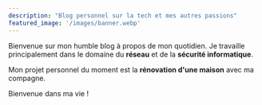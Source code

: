 ```yaml
---
description: "Blog personnel sur la tech et mes autres passions"
featured_image: '/images/banner.webp'
---
```


<link href="/postes/pagefind/pagefind-ui.css" rel="stylesheet">
<script src="/postes/pagefind/pagefind-ui.js"></script>
<div id="search"></div>
<script>
    window.addEventListener('DOMContentLoaded', (event) => {
        new PagefindUI({ element: "#search", showSubResults: true });
    });
</script>

Bienvenue sur mon humble blog à propos de mon quotidien. Je travaille principalement dans le domaine du **réseau** et de la **sécurité informatique**.

Mon projet personnel du moment est la **rénovation d'une maison** avec ma compagne.

Bienvenue dans ma vie !